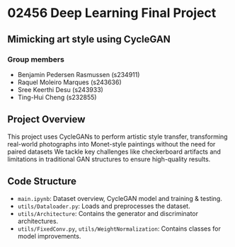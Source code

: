 # 02456 Deep Learning Final Project
## Mimicking art style using CycleGAN

### Group members
- Benjamin Pedersen Rasmussen (s234911)
- Raquel Moleiro Marques (s243636)
- Sree Keerthi Desu (s243933)
- Ting-Hui Cheng (s232855)

## Project Overview
This project uses CycleGANs to perform artistic style transfer, transforming real-world photographs into Monet-style paintings without the need for paired datasets
We tackle key challenges like checkerboard artifacts and limitations in traditional GAN structures to ensure high-quality results.

## Code Structure
- `main.ipynb`: Dataset overview, CycleGAN model and training & testing.
- `utils/Dataloader.py`: Loads and preprocesses the dataset.
- `utils/Architecture`: Contains the generator and discriminator architectures.
- `utils/FixedConv.py`, `utils/WeightNormalization`: Contains classes for model improvements.